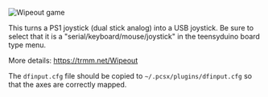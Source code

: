 ![Wipeout game](https://farm1.staticflickr.com/716/22270539082_20e81745b8_z_d.jpg)

This turns a PS1 joystick (dual stick analog) into a USB joystick.
Be sure to select that it is a "serial/keyboard/mouse/joystick" in
the teensyduino board type menu.

More details: https://trmm.net/Wipeout

The `dfinput.cfg` file should be copied to `~/.pcsx/plugins/dfinput.cfg`
so that the axes are correctly mapped.
